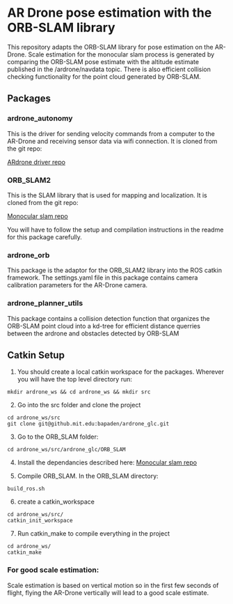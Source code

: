 # AR Drone pose estimation with the ORB-SLAM library
This repository adapts the ORB-SLAM library for pose estimation on the AR-Drone. Scale estimation for the monocular slam process is generated by comparing the ORB-SLAM pose estimate with the altitude estimate published in the /ardrone/navdata topic. There is also efficient collision checking functionality for the point cloud generated by ORB-SLAM. 

## Packages

### ardrone_autonomy
This is the driver for sending velocity commands from a computer to the AR-Drone and receiving sensor data via wifi connection. It is cloned from the git repo:

[ARdrone driver repo](https://github.com/AutonomyLab/ardrone_autonomy) 

### ORB_SLAM2
This is the SLAM library that is used for mapping and localization. It is cloned from the git repo:

[Monocular slam repo](https://github.com/raulmur/ORB_SLAM2) 

You will have to follow the setup and compilation instructions in the readme for this package carefully. 

### ardrone_orb
This package is the adaptor for the ORB_SLAM2 library into the ROS catkin framework. The settings.yaml file in this package contains camera calibration parameters for the AR-Drone camera. 

### ardrone_planner_utils
This package contains a collision detection function that organizes the ORB-SLAM point cloud into a kd-tree for efficient distance querries between the ardrone and obstacles detected by ORB-SLAM

## Catkin Setup
1) You should create a local catkin workspace for the packages. Wherever you will have the top level directory run:

```
mkdir ardrone_ws && cd ardrone_ws && mkdir src 
``` 
2) Go into the src folder and clone the project

```
cd ardrone_ws/src
git clone git@github.mit.edu:bapaden/ardrone_glc.git
```

3) Go to the ORB_SLAM folder:

```
cd ardrone_ws/src/ardrone_glc/ORB_SLAM
```

4) Install the dependancies described here: [Monocular slam repo](https://github.com/raulmur/ORB_SLAM2)

5) Compile ORB_SLAM. In the ORB_SLAM directory:

```
build_ros.sh
```

6) create a catkin_workspace

```
cd ardrone_ws/src/
catkin_init_workspace
``` 

7) Run catkin_make to compile everything in the project

```
cd ardrone_ws/
catkin_make
```



### For good scale estimation:
Scale estimation is based on vertical motion so in the first few seconds of flight, flying the AR-Drone vertically will lead to a good scale estimate.